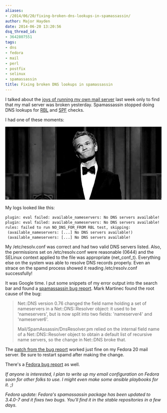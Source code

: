 ```yaml
---
aliases:
- /2014/06/20/fixing-broken-dns-lookups-in-spamassassin/
author: Major Hayden
date: 2014-06-20 13:20:56
dsq_thread_id:
- 3642807551
tags:
- dns
- fedora
- mail
- perl
- postfix
- selinux
- spamassassin
title: Fixing broken DNS lookups in spamassassin
---
```


I talked about the [joys of running my own mail server][1] last week only to find that my mail server was broken yesterday. Spamassassin stopped doing DNS lookups for [RBL][2] and [SPF][3] checks.

I had one of these moments:

[<img src="/wp-content/uploads/2014/06/neil_patrick_harris_sigh.gif" alt="Neil Patrick Harris Sigh" width="500" height="233" class="aligncenter size-full wp-image-4968" />][4]

My logs looked like this:

```
plugin: eval failed: available_nameservers: No DNS servers available!
plugin: eval failed: available_nameservers: No DNS servers available!
rules: failed to run NO_DNS_FOR_FROM RBL test, skipping:
 (available_nameservers: [...] No DNS servers available!)
 (available_nameservers: [...] No DNS servers available!
```


My /etc/resolv.conf was correct and had two valid DNS servers listed. Also, the permissions set on /etc/resolv.conf were reasonable (0644) and the SELinux context applied to the file was appropriate (net\_conf\_t). Everything else on the system was able to resolve DNS records properly. Even an strace on the spamd process showed it reading /etc/resolv.conf successfully!

It was Google time. I put some snippets of my error output into the search bar and found a [spamassassin bug report][5]. Mark Martinec found the root cause of the bug:

> Net::DNS version 0.76 changed the field name holding a set of nameservers in a Net::DNS::Resolver object: it used to be 'nameservers', but is now split into two fields: 'nameserver4' and 'nameserver6'.
>
> Mail/SpamAssassin/DnsResolver.pm relied on the internal field name of a Net::DNS::Resolver object to obtain a default list of recursive name servers, so the change in Net::DNS broke that.

The [patch from the bug report][6] worked just fine on my Fedora 20 mail server. Be sure to restart spamd after making the change.

There's a [Fedora bug report][7] as well.

_If anyone is interested, I plan to write up my email configuration on Fedora soon for other folks to use. I might even make some ansible playbooks for it. ;)_

_Fedora update: Fedora's spamassassin package has been updated to 3.4.0-7 and it fixes two bugs. You'll find it in the stable repositories in a few days._

 [1]: https://twitter.com/majorhayden/status/479250665311457281
 [2]: https://en.wikipedia.org/wiki/DNSBL
 [3]: https://en.wikipedia.org/wiki/Sender_Policy_Framework
 [4]: /wp-content/uploads/2014/06/neil_patrick_harris_sigh.gif
 [5]: https://issues.apache.org/SpamAssassin/show_bug.cgi?id=7057
 [6]: https://svn.apache.org/viewvc/spamassassin/trunk/lib/Mail/SpamAssassin/DnsResolver.pm?r1=1603518&r2=1603517&pathrev=1603518
 [7]: https://bugzilla.redhat.com/show_bug.cgi?id=1111586